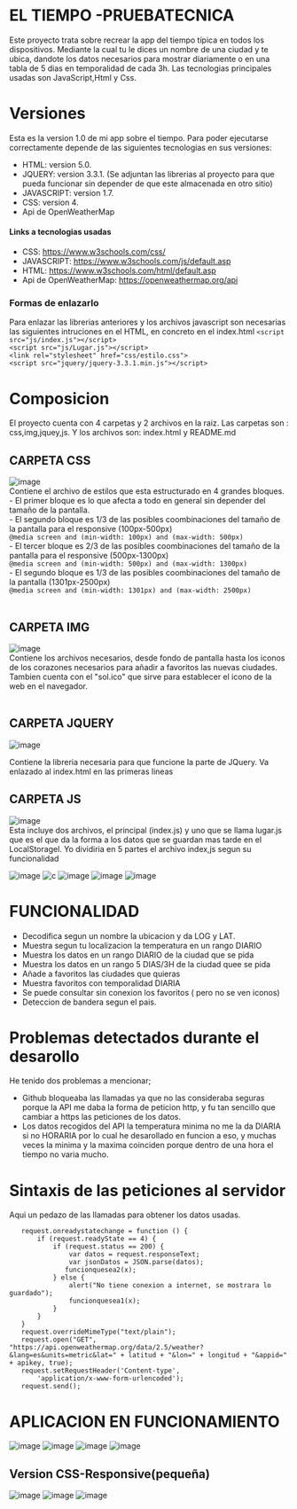#  EL TIEMPO -PRUEBATECNICA
Este proyecto trata sobre recrear la app del tiempo típica en todos los dispositivos. Mediante la cual tu le dices un nombre de una ciudad y te ubica, dandote los datos necesarios para mostrar diariamente o en una tabla de 5 dias en temporalidad de cada 3h. Las tecnologias principales usadas son JavaScript,Html y Css.


# Versiones
 Esta es la version 1.0 de mi app sobre el tiempo.
 Para poder ejecutarse correctamente depende de las siguientes tecnologias en sus versiones:
 - HTML: version 5.0.
 - JQUERY: version 3.3.1. (Se adjuntan las librerias al proyecto para que pueda funcionar sin depender de que este almacenada en otro sitio)
 - JAVASCRIPT: version 1.7.
 - CSS: version 4.
 - Api de OpenWeatherMap
 #### Links a tecnologias usadas
 
 - CSS: https://www.w3schools.com/css/
 - JAVASCRIPT: https://www.w3schools.com/js/default.asp
 - HTML: https://www.w3schools.com/html/default.asp
 - Api de OpenWeatherMap: https://openweathermap.org/api
 
 ### Formas de enlazarlo
 Para enlazar las librerias anteriores y los archivos javascript son necesarias las siguientes intruciones en el HTML, en concreto en el index.html
```<script src="js/index.js"></script>```<br>
```<script src="js/Lugar.js"></script>```<br>
```<link rel="stylesheet" href="css/estilo.css">```<br>
```<script src="jquery/jquery-3.3.1.min.js"></script>```

# Composicion
El proyecto cuenta con 4 carpetas y 2 archivos en la raiz. Las carpetas son : css,img,jquey,js. Y los archivos son: index.html y README.md

  ## **CARPETA CSS** <br>
  ![image](https://user-images.githubusercontent.com/57813147/194129672-5fce5b98-3c89-4baf-99c9-0a562b398fea.png)
  <br>
     Contiene el archivo de estilos que esta estructurado en 4 grandes bloques.<br>
      - El primer bloque es lo que afecta a todo en general sin depender del tamaño de la pantalla.<br>
      - El segundo bloque es 1/3 de las posibles coombinaciones del tamaño de la pantalla para el responsive (100px-500px)<br>
        ```@media screen and (min-width: 100px) and (max-width: 500px)```<br>
      - El tercer bloque es 2/3 de las posibles coombinaciones del tamaño de la pantalla para el responsive (500px-1300px)<br>
        ```@media screen and (min-width: 500px) and (max-width: 1300px)```<br>
      - El segundo bloque es 1/3 de las posibles coombinaciones del tamaño de la pantalla (1301px-2500px)<br>
        ```@media screen and (min-width: 1301px) and (max-width: 2500px)```<br><br>
## **CARPETA IMG**<br>
 ![image](https://i.imgur.com/wRJcowi.jpeg) <br>
 Contiene los archivos necesarios, desde fondo de pantalla hasta los iconos de los corazones necesarios para añadir a favoritos las nuevas ciudades. Tambien cuenta con el "sol.ico" que sirve para establecer el icono de la web en el navegador. <br><br>
 
 ## **CARPETA JQUERY**<br>
 ![image](https://user-images.githubusercontent.com/57813147/194130005-b73c52d3-c6f2-4d79-8dd2-2ba726905c0d.png)<br>

 Contiene la libreria necesaria para que funcione la parte de JQuery. Va enlazado al index.html en las primeras lineas
 
 ## **CARPETA JS**<br>
 ![image](https://user-images.githubusercontent.com/57813147/194130031-cd7d9b5c-d585-4aab-8d28-e1fce04c817c.png)<br>
 Esta incluye dos archivos, el principal (index.js) y uno que se llama lugar.js que es el que da la forma a los datos que se guardan mas tarde en el LocalStoragel.
 Yo dividiria en 5 partes el archivo index,js segun su funcionalidad
 
 ![image](https://user-images.githubusercontent.com/57813147/194130693-0052434c-6837-4ae1-955b-21e7ce0b4a8e.png)
 ![c](https://i.imgur.com/X2fasVf.jpeg)
 ![image](https://user-images.githubusercontent.com/57813147/194130938-421095b4-6c3e-4ee9-a9f3-9c1c8ff3fdbc.png)
 ![image](https://user-images.githubusercontent.com/57813147/194130973-bf01f19f-00c9-41bd-bf6e-ceda4adab25e.png)
 ![image](https://user-images.githubusercontent.com/57813147/194131019-296a62c6-c98f-4571-a20a-b1655bbdb251.png)
 
 # FUNCIONALIDAD
 
 - Decodifica segun un nombre la ubicacion y da LOG y LAT.
 - Muestra segun tu localizacion la temperatura en un rango DIARIO
 - Muestra los datos en un rango DIARIO de la ciudad que se pida
 - Muestra los datos en un rango 5 DIAS/3H de la ciudad quee se pida
 - Añade a favoritos las ciudades que quieras
 - Muestra favoritos con temporalidad DIARIA
 - Se puede consultar sin conexion los favoritos ( pero no se ven iconos)
 - Deteccion de bandera segun el pais.
 
 # Problemas detectados durante el desarollo
 He tenido dos problemas a mencionar;
  - Github bloqueaba las llamadas ya que no las consideraba seguras porque la API me daba la forma de peticion http, y fu tan sencillo que cambiar a https las peticiones de los datos.
  - Los datos recogidos del API la temperatura minima no me la da DIARIA si no HORARIA por lo cual he desarollado en funcion a eso, y muchas veces la minima y la maxima coinciden porque dentro de una hora el tiempo no varia mucho.

 # Sintaxis de las peticiones al servidor
 Aqui un pedazo de las llamadas para obtener los datos usadas.
 ``` var request = new XMLHttpRequest();
    request.onreadystatechange = function () {
        if (request.readyState == 4) {
            if (request.status == 200) {
                var datos = request.responseText;
                var jsonDatos = JSON.parse(datos);
               funcionquesea2(x);
            } else {
                alert("No tiene conexion a internet, se mostrara lo guardado");
                funcionquesea1(x);
            }
        }
    }
    request.overrideMimeType("text/plain");
    request.open("GET", "https://api.openweathermap.org/data/2.5/weather?&lang=es&units=metric&lat=" + latitud + "&lon=" + longitud + "&appid=" + apikey, true);
    request.setRequestHeader('Content-type',
        'application/x-www-form-urlencoded');
    request.send();
  ```

 # APLICACION EN FUNCIONAMIENTO
 ![image](https://user-images.githubusercontent.com/57813147/194134439-488f4420-aa67-4e1c-9f46-1561dfd426a0.png)
 ![image](https://user-images.githubusercontent.com/57813147/194134501-e592c340-c539-4489-9880-26424bd12cbd.png)
 ![image](https://user-images.githubusercontent.com/57813147/194134532-55a2c0e9-29f7-4705-85f3-306bb65009c0.png)
 ![image](https://user-images.githubusercontent.com/57813147/194134611-6e40f7d3-45b2-4e4f-a72d-e5622cbd5709.png)

## Version CSS-Responsive(pequeña)

![image](https://user-images.githubusercontent.com/57813147/194134831-5f1960a5-f8e3-4918-a510-2b36852827ea.png)
![image](https://user-images.githubusercontent.com/57813147/194134875-8035fb0a-6032-463a-bfcf-fc56ae95ac2f.png)
![image](https://user-images.githubusercontent.com/57813147/194134908-b4900a78-63cd-4cd8-a960-30cfa4223371.png)

 
 
 
 
 

 
 
